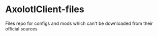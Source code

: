 # AxolotlClient-files
Files repo for configs and mods which can't be downloaded from their official sources
